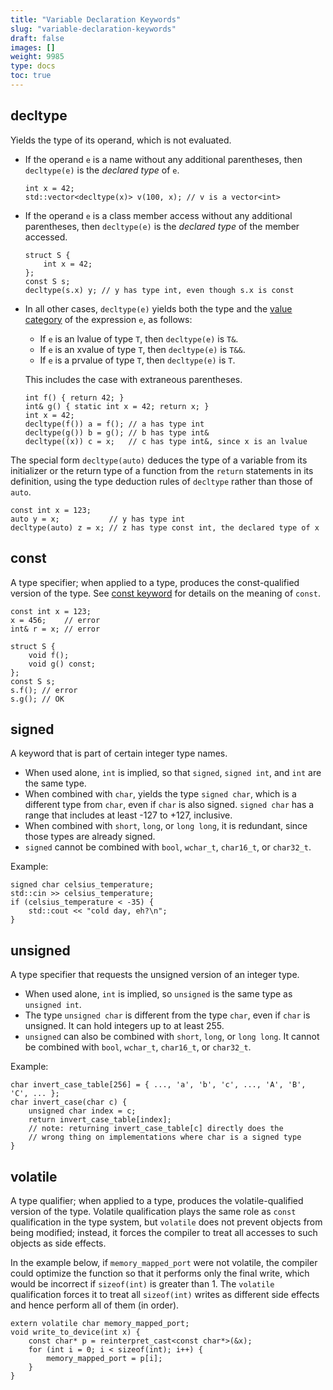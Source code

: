 ```yaml
---
title: "Variable Declaration Keywords"
slug: "variable-declaration-keywords"
draft: false
images: []
weight: 9985
type: docs
toc: true
---
```


## decltype
<!-- if version [gte C++11] -->
Yields the type of its operand, which is not evaluated.

* If the operand `e` is a name without any additional parentheses, then `decltype(e)` is the *declared type* of `e`.

      int x = 42;
      std::vector<decltype(x)> v(100, x); // v is a vector<int>

* If the operand `e` is a class member access without any additional parentheses, then `decltype(e)` is the *declared type* of the member accessed.

      struct S {
          int x = 42;
      };
      const S s;
      decltype(s.x) y; // y has type int, even though s.x is const

* In all other cases, `decltype(e)` yields both the type and the [value category](https://www.wikiod.com/docs/c%2b%2b/763/value-categories) of the expression `e`, as follows:
    * If `e` is an lvalue of type `T`, then `decltype(e)` is `T&`.
    * If `e` is an xvalue of type `T`, then `decltype(e)` is `T&&`.
    * If `e` is a prvalue of type `T`, then `decltype(e)` is `T`.
    
  This includes the case with extraneous parentheses.

      int f() { return 42; }
      int& g() { static int x = 42; return x; }
      int x = 42;
      decltype(f()) a = f(); // a has type int
      decltype(g()) b = g(); // b has type int&
      decltype((x)) c = x;   // c has type int&, since x is an lvalue

<!-- end version if -->

<!-- if version [gte C++14] -->
The special form `decltype(auto)` deduces the type of a variable from its initializer or the return type of a function from the `return` statements in its definition, using the type deduction rules of `decltype` rather than those of `auto`.

    const int x = 123;
    auto y = x;           // y has type int
    decltype(auto) z = x; // z has type const int, the declared type of x
<!-- end version if -->

## const
A type specifier; when applied to a type, produces the const-qualified version of the type. See [const keyword](https://www.wikiod.com/docs/c%2b%2b/2386/const-keyword) for details on the meaning of `const`.

    const int x = 123;
    x = 456;    // error
    int& r = x; // error

    struct S {
        void f();
        void g() const;
    };
    const S s;
    s.f(); // error
    s.g(); // OK

## signed
A keyword that is part of certain integer type names.
* When used alone, `int` is implied, so that `signed`, `signed int`, and `int` are the same type.
* When combined with `char`, yields the type `signed char`, which is a different type from `char`, even if `char` is also signed. `signed char` has a range that includes at least -127 to +127, inclusive.
* When combined with `short`, `long`, or `long long`, it is redundant, since those types are already signed.
* `signed` cannot be combined with `bool`, `wchar_t`, `char16_t`, or `char32_t`.

Example:

    signed char celsius_temperature;
    std::cin >> celsius_temperature;
    if (celsius_temperature < -35) {
        std::cout << "cold day, eh?\n";
    }

## unsigned
A type specifier that requests the unsigned version of an integer type.

* When used alone, `int` is implied, so `unsigned` is the same type as `unsigned int`.
* The type `unsigned char` is different from the type `char`, even if `char` is unsigned. It can hold integers up to at least 255.
* `unsigned` can also be combined with `short`, `long`, or `long long`. It cannot be combined with `bool`, `wchar_t`, `char16_t`, or `char32_t`.

Example:

    char invert_case_table[256] = { ..., 'a', 'b', 'c', ..., 'A', 'B', 'C', ... };
    char invert_case(char c) {
        unsigned char index = c;
        return invert_case_table[index];
        // note: returning invert_case_table[c] directly does the
        // wrong thing on implementations where char is a signed type
    }

## volatile
A type qualifier; when applied to a type, produces the volatile-qualified version of the type. Volatile qualification plays the same role as `const` qualification in the type system, but `volatile` does not prevent objects from being modified; instead, it forces the compiler to treat all accesses to such objects as side effects.

In the example below, if `memory_mapped_port` were not volatile, the compiler could optimize the function so that it performs only the final write, which would be incorrect if `sizeof(int)` is greater than 1. The `volatile` qualification forces it to treat all `sizeof(int)` writes as different side effects and hence perform all of them (in order).

    extern volatile char memory_mapped_port;
    void write_to_device(int x) {
        const char* p = reinterpret_cast<const char*>(&x);
        for (int i = 0; i < sizeof(int); i++) {
            memory_mapped_port = p[i];
        }
    }

